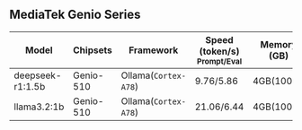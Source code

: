 ## MediaTek Genio Series
  
  | Model            |  Chipsets  |    Framework          |    Speed (token/s)<br><sub>Prompt/Eval |   Memory (GB) |  Power (Watt) |     Temp (°C)    |
  |------------------|------------|-----------------------|------------------|--------------|---------------|------------------|
  | deepseek-r1:1.5b |  Genio-510 | Ollama(`Cortex-A78`)   |   9.76/5.86      | 4GB(100%)    |               |                  |
  | llama3.2:1b      |  Genio-510 | Ollama(`Cortex-A78`)   |   21.06/6.44     | 4GB(100%)    |               |                  |

